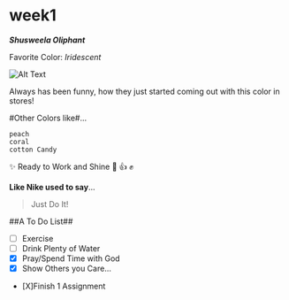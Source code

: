 # week1

***Shusweela Oliphant***

Favorite Color: _*Iridescent*_

![Alt Text](https://i5.walmartimages.com/asr/e2a2f034-e5e1-4373-b2fd-bf15f9cb2a6b_1.9e4caaf41e750c151e4c86232880dc4f.jpeg?odnWidth=612&odnHeight=612&odnBg=ffffff)

Always has been funny, how they just started coming out with this color in stores!

#Other Colors like#...
```
peach
coral
cotton Candy
```
:sparkles: Ready to Work and Shine :sparkling_heart: :thumbsup: :fist:

**Like Nike used to say**...
>Just Do It!

##A To Do List##

- [ ] Exercise
- [ ] Drink Plenty of Water
- [X] Pray/Spend Time with God
- [X] Show Others you Care...
- [X]Finish 1 Assignment

